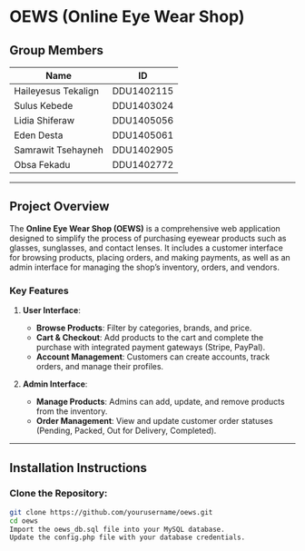 # **OEWS** (Online Eye Wear Shop)

## **Group Members**
| Name                     | ID         |
|--------------------------|------------|
| Haileyesus Tekalign       | DDU1402115 |
| Sulus Kebede              | DDU1403024 |
| Lidia Shiferaw            | DDU1405056 |
| Eden Desta                | DDU1405061 |
| Samrawit Tsehayneh        | DDU1402905 |
| Obsa Fekadu               | DDU1402772 |

---

## **Project Overview**
The **Online Eye Wear Shop (OEWS)** is a comprehensive web application designed to simplify the process of purchasing eyewear products such as glasses, sunglasses, and contact lenses. It includes a customer interface for browsing products, placing orders, and making payments, as well as an admin interface for managing the shop’s inventory, orders, and vendors.

### **Key Features**
1. **User Interface**:
   - **Browse Products**: Filter by categories, brands, and price.
   - **Cart & Checkout**: Add products to the cart and complete the purchase with integrated payment gateways (Stripe, PayPal).
   - **Account Management**: Customers can create accounts, track orders, and manage their profiles.

2. **Admin Interface**:
   - **Manage Products**: Admins can add, update, and remove products from the inventory.
   - **Order Management**: View and update customer order statuses (Pending, Packed, Out for Delivery, Completed).


---

## **Installation Instructions**

### **Clone the Repository:**
```bash
git clone https://github.com/yourusername/oews.git
cd oews
Import the oews_db.sql file into your MySQL database.
Update the config.php file with your database credentials.
